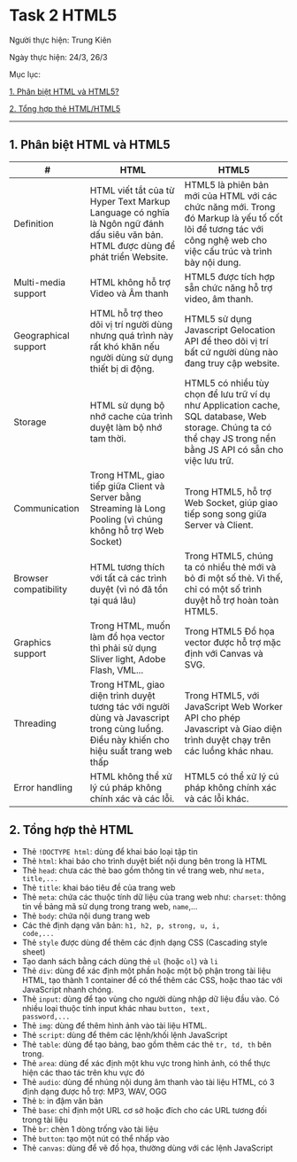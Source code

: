 # Task 2 HTML5

Người thực hiện: Trung Kiên

Ngày thực hiện: 24/3, 26/3


Mục lục:

[1. Phân biệt HTML và HTML5?](#html1)

[2. Tổng hợp thẻ HTML/HTML5](#html2)

--------

## 1. Phân biệt HTML và HTML5 <a name="html1"/>

| # | HTML | HTML5 |
|---|---|---|
| Definition | HTML viết tắt của từ Hyper Text Markup Language có nghĩa là Ngôn ngữ đánh dấu siêu văn bản. HTML được dùng để phát triển Website.	| HTML5 là phiên bản mới của HTML với các chức năng mới. Trong đó Markup là yếu tố cốt lõi để tương tác với công nghệ web cho việc cấu trúc và trình bày nội dung. |
| Multi-media support	| HTML không hỗ trợ Video và Âm thanh |	HTML5 được tích hợp sẵn chức năng hỗ trợ video, âm thanh. |
| Geographical support | HTML hỗ trợ theo dõi vị trí người dùng nhưng quá trình này rất khó khăn nếu người dùng sử dụng thiết bị di động. |	HTML5 sử dụng Javascript Gelocation API để theo dõi vị trí bất cứ người dùng nào đang truy cập website. |
| Storage	| HTML sử dụng bộ nhớ cache của trình duyệt làm bộ nhớ tam thời. | HTML5 có nhiều tùy chọn để lưu trữ ví dụ như Application cache, SQL database, Web storage. Chúng ta có thể chạy JS trong nền bằng JS API có sẵn cho việc lưu trữ. |
| Communication | Trong HTML, giao tiếp giữa Client và Server bằng Streaming là Long Pooling (vì chúng không hỗ trợ Web Socket) | Trong HTML5, hỗ trợ Web Socket, giúp giao tiếp song song giữa Server và Client. |
| Browser compatibility | HTML tương thích với tất cả các trình duyệt (vì nó đã tồn tại quá lâu) | Trong HTML5, chúng ta có nhiều thẻ mới và bỏ đi một số thẻ. Vì thế, chỉ có một số trình duyệt hỗ trợ hoàn toàn HTML5. |
| Graphics support | Trong HTML, muốn làm đồ họa vector thì phải sử dụng Sliver light, Adobe Flash, VML... | Trong HTML5 Đồ họa vector được hỗ trợ mặc định với Canvas và SVG. |
| Threading | Trong HTML, giao diện trình duyệt tương tác với người dùng và Javascript trong cùng luồng. Điều này khiến cho hiệu suất trang web thấp | Trong HTML5, với JavaScript Web Worker API cho phép Javascript và Giao diện trình duyệt chạy trên các luồng khác nhau. | 
| Error handling | HTML không thể xử lý cú pháp không chính xác và các lỗi. | HTML5 có thể xử lý cú pháp không chính xác và các lỗi khác. |


## 2. Tổng hợp thẻ HTML <a name="html2"/>

- Thẻ <code>!DOCTYPE html</code>: dùng để khai báo loại tập tin
- Thẻ <code>html</code>: khai báo cho trình duyệt biết nội dung bên trong là HTML
- Thẻ <code>head</code>: chưa các thẻ bao gồm thông tin về trang web, như <code>meta, title,...</code>
- Thẻ <code>title</code>: khai báo tiêu đề của trang web
- Thẻ <code>meta</code>: chứa các thuộc tính dữ liệu của trang web như: <code>charset</code>: thông tin về bảng mã sử dụng trong trang web, <code>name</code>,...
- Thẻ <code>body</code>: chứa nội dung trang web
- Các thẻ định dạng văn bản: <code>h1, h2, p, strong, u, i, code,...</code>
- Thẻ <code>style</code> được dùng để thêm các định dạng CSS (Cascading style sheet)
- Tạo danh sách bằng cách dùng thẻ <code>ul</code> (hoặc <code>ol</code>) và <code>li</code> 
- Thẻ <code>div</code>: dùng để xác định một phần hoặc một bộ phận trong tài liệu HTML, tạo thành 1 container để có thể thêm các CSS, hoặc thao tác với JavaScript nhanh chóng.
- Thẻ <code>input</code>: dùng để tạo vùng cho người dùng nhập dữ liệu đầu vào. Có nhiều loại thuộc tính input khác nhau <code>button, text, password,...</code>
- Thẻ <code>img</code>: dùng để thêm hình ảnh vào tài liệu HTML.
- Thẻ <code>script</code>: dùng để thêm các lệnh/khối lệnh JavaScript
- Thẻ <code>table</code>: dùng để tạo bảng, bao gồm thêm các thẻ <code>tr, td, th</code> bên trong.
- Thẻ <code>area</code>: dùng để xác định một khu vực trong hình ảnh, có thể thực hiện các thao tác trên khu vực đó
- Thẻ <code>audio</code>: dùng để nhúng nội dung âm thanh vào tài liệu HTML, có 3 định dạng được hỗ trợ: MP3, WAV, OGG
- Thẻ <code>b</code>: in đậm văn bản
- Thẻ <code>base</code>: chỉ định một URL cơ sở hoặc đích cho các URL tương đối trong tài liệu
- Thẻ <code>br</code>: chèn 1 dòng trống vào tài liệu
- Thẻ <code>button</code>: tạo một nút có thể nhấp vào
- Thẻ <code>canvas</code>: dùng để vẽ đồ họa, thường dùng với các lệnh JavaScript
